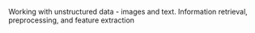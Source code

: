 
Working with unstructured data - images and text. Information retrieval, preprocessing, and feature extraction
